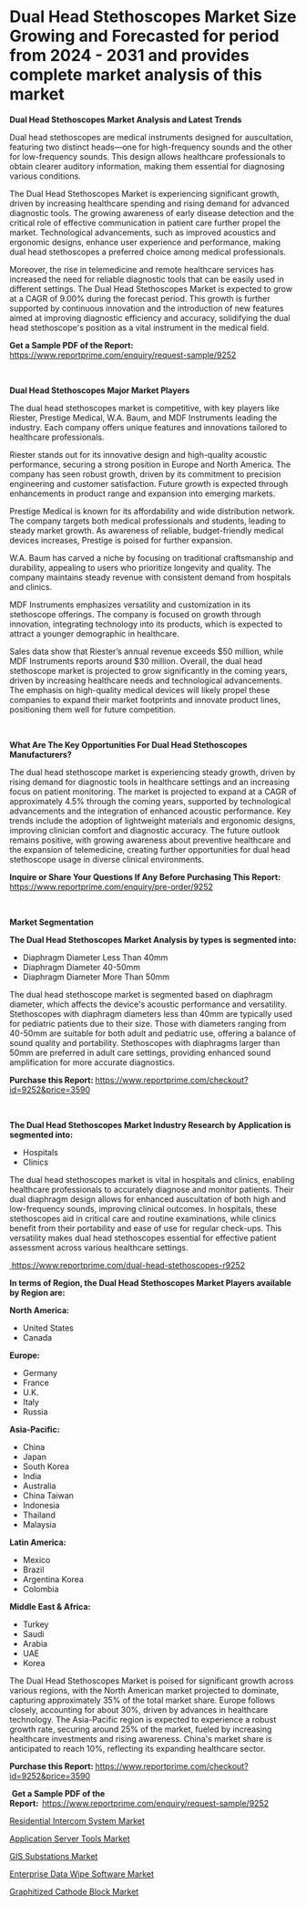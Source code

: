 <p><h1>Dual Head Stethoscopes Market Size Growing and Forecasted for period from 2024 - 2031 and provides complete market analysis of this market</h1></p><p><strong>Dual Head Stethoscopes Market Analysis and Latest Trends</strong></p>
<p><p>Dual head stethoscopes are medical instruments designed for auscultation, featuring two distinct heads—one for high-frequency sounds and the other for low-frequency sounds. This design allows healthcare professionals to obtain clearer auditory information, making them essential for diagnosing various conditions.</p><p>The Dual Head Stethoscopes Market is experiencing significant growth, driven by increasing healthcare spending and rising demand for advanced diagnostic tools. The growing awareness of early disease detection and the critical role of effective communication in patient care further propel the market. Technological advancements, such as improved acoustics and ergonomic designs, enhance user experience and performance, making dual head stethoscopes a preferred choice among medical professionals.</p><p>Moreover, the rise in telemedicine and remote healthcare services has increased the need for reliable diagnostic tools that can be easily used in different settings. The Dual Head Stethoscopes Market is expected to grow at a CAGR of 9.00% during the forecast period. This growth is further supported by continuous innovation and the introduction of new features aimed at improving diagnostic efficiency and accuracy, solidifying the dual head stethoscope's position as a vital instrument in the medical field.</p></p>
<p><strong>Get a Sample PDF of the Report:&nbsp;</strong> <a href="https://www.reportprime.com/enquiry/request-sample/9252?utm_campaign=1159&utm_medium=2&utm_source=Github&utm_content=ia&utm_term=28112024&utm_id=dual-head-stethoscopes">https://www.reportprime.com/enquiry/request-sample/9252</a></p>
<p>&nbsp;</p>
<p><strong>Dual Head Stethoscopes Major Market Players</strong></p>
<p><p>The dual head stethoscopes market is competitive, with key players like Riester, Prestige Medical, W.A. Baum, and MDF Instruments leading the industry. Each company offers unique features and innovations tailored to healthcare professionals. </p><p>Riester stands out for its innovative design and high-quality acoustic performance, securing a strong position in Europe and North America. The company has seen robust growth, driven by its commitment to precision engineering and customer satisfaction. Future growth is expected through enhancements in product range and expansion into emerging markets.</p><p>Prestige Medical is known for its affordability and wide distribution network. The company targets both medical professionals and students, leading to steady market growth. As awareness of reliable, budget-friendly medical devices increases, Prestige is poised for further expansion.</p><p>W.A. Baum has carved a niche by focusing on traditional craftsmanship and durability, appealing to users who prioritize longevity and quality. The company maintains steady revenue with consistent demand from hospitals and clinics.</p><p>MDF Instruments emphasizes versatility and customization in its stethoscope offerings. The company is focused on growth through innovation, integrating technology into its products, which is expected to attract a younger demographic in healthcare.</p><p>Sales data show that Riester’s annual revenue exceeds $50 million, while MDF Instruments reports around $30 million. Overall, the dual head stethoscope market is projected to grow significantly in the coming years, driven by increasing healthcare needs and technological advancements. The emphasis on high-quality medical devices will likely propel these companies to expand their market footprints and innovate product lines, positioning them well for future competition.</p></p>
<p>&nbsp;</p>
<p><strong>What Are The Key Opportunities For Dual Head Stethoscopes Manufacturers?</strong></p>
<p><p>The dual head stethoscope market is experiencing steady growth, driven by rising demand for diagnostic tools in healthcare settings and an increasing focus on patient monitoring. The market is projected to expand at a CAGR of approximately 4.5% through the coming years, supported by technological advancements and the integration of enhanced acoustic performance. Key trends include the adoption of lightweight materials and ergonomic designs, improving clinician comfort and diagnostic accuracy. The future outlook remains positive, with growing awareness about preventive healthcare and the expansion of telemedicine, creating further opportunities for dual head stethoscope usage in diverse clinical environments.</p></p>
<p><strong>Inquire or Share Your Questions If Any Before Purchasing This Report:</strong> <a href="https://www.reportprime.com/enquiry/pre-order/9252?utm_campaign=1159&utm_medium=2&utm_source=Github&utm_content=ia&utm_term=28112024&utm_id=dual-head-stethoscopes">https://www.reportprime.com/enquiry/pre-order/9252</a></p>
<p>&nbsp;</p>
<p><strong>Market Segmentation</strong></p>
<p><strong>The Dual Head Stethoscopes Market Analysis by types is segmented into:</strong></p>
<p><ul><li>Diaphragm Diameter Less Than 40mm</li><li>Diaphragm Diameter 40-50mm</li><li>Diaphragm Diameter More Than 50mm</li></ul></p>
<p><p>The dual head stethoscope market is segmented based on diaphragm diameter, which affects the device's acoustic performance and versatility. Stethoscopes with diaphragm diameters less than 40mm are typically used for pediatric patients due to their size. Those with diameters ranging from 40-50mm are suitable for both adult and pediatric use, offering a balance of sound quality and portability. Stethoscopes with diaphragms larger than 50mm are preferred in adult care settings, providing enhanced sound amplification for more accurate diagnostics.</p></p>
<p><strong>Purchase this Report:&nbsp;</strong><a href="https://www.reportprime.com/checkout?id=9252&price=3590&utm_campaign=1159&utm_medium=2&utm_source=Github&utm_content=ia&utm_term=28112024&utm_id=dual-head-stethoscopes">https://www.reportprime.com/checkout?id=9252&price=3590</a></p>
<p>&nbsp;</p>
<p><strong>The Dual Head Stethoscopes Market Industry Research by Application is segmented into:</strong></p>
<p><ul><li>Hospitals</li><li>Clinics</li></ul></p>
<p><p>The dual head stethoscopes market is vital in hospitals and clinics, enabling healthcare professionals to accurately diagnose and monitor patients. Their dual diaphragm design allows for enhanced auscultation of both high and low-frequency sounds, improving clinical outcomes. In hospitals, these stethoscopes aid in critical care and routine examinations, while clinics benefit from their portability and ease of use for regular check-ups. This versatility makes dual head stethoscopes essential for effective patient assessment across various healthcare settings.</p></p>
<p><a href="https://www.reportprime.com/dual-head-stethoscopes-r9252?utm_campaign=1159&utm_medium=2&utm_source=Github&utm_content=ia&utm_term=28112024&utm_id=dual-head-stethoscopes">&nbsp;https://www.reportprime.com/dual-head-stethoscopes-r9252</a></p>
<p><strong>In terms of Region, the Dual Head Stethoscopes Market Players available by Region are:</strong></p>
<p>
    <p> <strong> North America: </strong>
        <ul>
            <li>United States</li>
            <li>Canada</li>
        </ul>
        </p> 
    <p> <strong> Europe: </strong>
        <ul>
            <li>Germany</li>
            <li>France</li>
            <li>U.K.</li>
            <li>Italy</li>
            <li>Russia</li>
        </ul>
        </p> 
    <p> <strong> Asia-Pacific: </strong>
        <ul>
            <li>China</li>
            <li>Japan</li>
            <li>South Korea</li>
            <li>India</li>
            <li>Australia</li>
            <li>China Taiwan</li>
            <li>Indonesia</li>
            <li>Thailand</li>
            <li>Malaysia</li>
        </ul>
        </p> 
    <p> <strong> Latin America: </strong>
        <ul>
            <li>Mexico</li>
            <li>Brazil</li>
            <li>Argentina Korea</li>
            <li>Colombia</li>
        </ul>
        </p> 
    <p> <strong> Middle East & Africa: </strong>
        <ul>
            <li>Turkey</li>
            <li>Saudi</li>
            <li>Arabia</li>
            <li>UAE</li>
            <li>Korea</li>
        </ul>
    </p>
    </p>
<p><p>The Dual Head Stethoscopes Market is poised for significant growth across various regions, with the North American market projected to dominate, capturing approximately 35% of the total market share. Europe follows closely, accounting for about 30%, driven by advances in healthcare technology. The Asia-Pacific region is expected to experience a robust growth rate, securing around 25% of the market, fueled by increasing healthcare investments and rising awareness. China's market share is anticipated to reach 10%, reflecting its expanding healthcare sector.</p></p>
<p><strong>Purchase this Report: </strong><a href="https://www.reportprime.com/checkout?id=9252&price=3590&utm_campaign=1159&utm_medium=2&utm_source=Github&utm_content=ia&utm_term=28112024&utm_id=dual-head-stethoscopes">https://www.reportprime.com/checkout?id=9252&price=3590</a></p>
<p>&nbsp;<strong>Get a Sample PDF of the Report:&nbsp;&nbsp;</strong><a href="https://www.reportprime.com/enquiry/request-sample/9252?utm_campaign=1159&utm_medium=2&utm_source=Github&utm_content=ia&utm_term=28112024&utm_id=dual-head-stethoscopes">https://www.reportprime.com/enquiry/request-sample/9252</a></p>
<p><strong></strong></p>
<p><p><a href="https://www.linkedin.com/pulse/regional-adaptations-global-residential-intercom-system-market-yto1e?utm_campaign=1159&utm_medium=2&utm_source=Github&utm_content=ia&utm_term=28112024&utm_id=dual-head-stethoscopes">Residential Intercom System Market</a></p><p><a href="https://issuu.com/reportprime-2/docs/application-server-tools-market-siz_597a5410dfa898?utm_campaign=1159&utm_medium=2&utm_source=Github&utm_content=ia&utm_term=28112024&utm_id=dual-head-stethoscopes">Application Server Tools Market</a></p><p><a href="https://www.linkedin.com/pulse/gis-substations-market-size-growth-industry-analysis-segmentation-qmjgf?utm_campaign=1159&utm_medium=2&utm_source=Github&utm_content=ia&utm_term=28112024&utm_id=dual-head-stethoscopes">GIS Substations Market</a></p><p><a href="https://issuu.com/reportprime-2/docs/enterprise-data-wipe-software-marke_2bb0e3a15fd77e?utm_campaign=1159&utm_medium=2&utm_source=Github&utm_content=ia&utm_term=28112024&utm_id=dual-head-stethoscopes">Enterprise Data Wipe Software Market</a></p><p><a href="https://www.linkedin.com/pulse/graphitized-cathode-block-market-forecasts-trends-impact-8rhke?utm_campaign=1159&utm_medium=2&utm_source=Github&utm_content=ia&utm_term=28112024&utm_id=dual-head-stethoscopes">Graphitized Cathode Block Market</a></p></p>